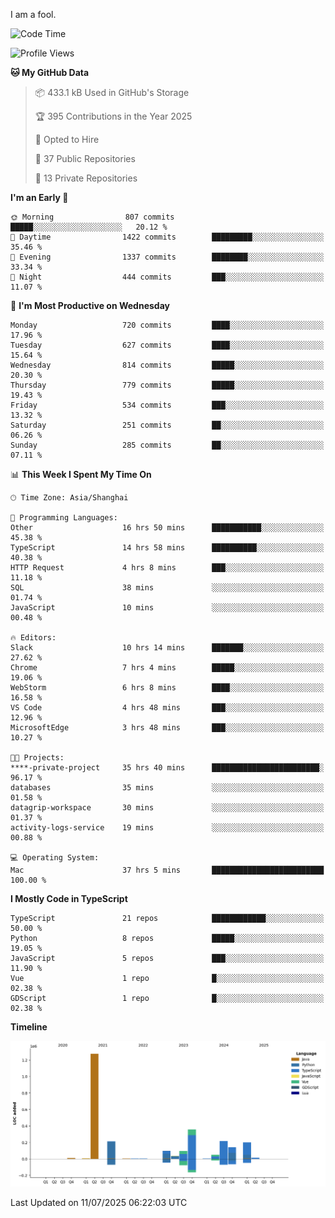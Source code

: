 I am a fool.

<!--START_SECTION:waka-->
![Code Time](http://img.shields.io/badge/Code%20Time-3%2C295%20hrs%2043%20mins-blue)

![Profile Views](http://img.shields.io/badge/Profile%20Views-2-blue)

**🐱 My GitHub Data** 

> 📦 433.1 kB Used in GitHub's Storage 
 > 
> 🏆 395 Contributions in the Year 2025
 > 
> 💼 Opted to Hire
 > 
> 📜 37 Public Repositories 
 > 
> 🔑 13 Private Repositories 
 > 
**I'm an Early 🐤** 

```text
🌞 Morning                807 commits         █████░░░░░░░░░░░░░░░░░░░░   20.12 % 
🌆 Daytime                1422 commits        █████████░░░░░░░░░░░░░░░░   35.46 % 
🌃 Evening                1337 commits        ████████░░░░░░░░░░░░░░░░░   33.34 % 
🌙 Night                  444 commits         ███░░░░░░░░░░░░░░░░░░░░░░   11.07 % 
```
📅 **I'm Most Productive on Wednesday** 

```text
Monday                   720 commits         ████░░░░░░░░░░░░░░░░░░░░░   17.96 % 
Tuesday                  627 commits         ████░░░░░░░░░░░░░░░░░░░░░   15.64 % 
Wednesday                814 commits         █████░░░░░░░░░░░░░░░░░░░░   20.30 % 
Thursday                 779 commits         █████░░░░░░░░░░░░░░░░░░░░   19.43 % 
Friday                   534 commits         ███░░░░░░░░░░░░░░░░░░░░░░   13.32 % 
Saturday                 251 commits         ██░░░░░░░░░░░░░░░░░░░░░░░   06.26 % 
Sunday                   285 commits         ██░░░░░░░░░░░░░░░░░░░░░░░   07.11 % 
```


📊 **This Week I Spent My Time On** 

```text
🕑︎ Time Zone: Asia/Shanghai

💬 Programming Languages: 
Other                    16 hrs 50 mins      ███████████░░░░░░░░░░░░░░   45.38 % 
TypeScript               14 hrs 58 mins      ██████████░░░░░░░░░░░░░░░   40.38 % 
HTTP Request             4 hrs 8 mins        ███░░░░░░░░░░░░░░░░░░░░░░   11.18 % 
SQL                      38 mins             ░░░░░░░░░░░░░░░░░░░░░░░░░   01.74 % 
JavaScript               10 mins             ░░░░░░░░░░░░░░░░░░░░░░░░░   00.48 % 

🔥 Editors: 
Slack                    10 hrs 14 mins      ███████░░░░░░░░░░░░░░░░░░   27.62 % 
Chrome                   7 hrs 4 mins        █████░░░░░░░░░░░░░░░░░░░░   19.06 % 
WebStorm                 6 hrs 8 mins        ████░░░░░░░░░░░░░░░░░░░░░   16.58 % 
VS Code                  4 hrs 48 mins       ███░░░░░░░░░░░░░░░░░░░░░░   12.96 % 
MicrosoftEdge            3 hrs 48 mins       ███░░░░░░░░░░░░░░░░░░░░░░   10.27 % 

🐱‍💻 Projects: 
****-private-project     35 hrs 40 mins      ████████████████████████░   96.17 % 
databases                35 mins             ░░░░░░░░░░░░░░░░░░░░░░░░░   01.58 % 
datagrip-workspace       30 mins             ░░░░░░░░░░░░░░░░░░░░░░░░░   01.37 % 
activity-logs-service    19 mins             ░░░░░░░░░░░░░░░░░░░░░░░░░   00.88 % 

💻 Operating System: 
Mac                      37 hrs 5 mins       █████████████████████████   100.00 % 
```

**I Mostly Code in TypeScript** 

```text
TypeScript               21 repos            ████████████░░░░░░░░░░░░░   50.00 % 
Python                   8 repos             █████░░░░░░░░░░░░░░░░░░░░   19.05 % 
JavaScript               5 repos             ███░░░░░░░░░░░░░░░░░░░░░░   11.90 % 
Vue                      1 repo              █░░░░░░░░░░░░░░░░░░░░░░░░   02.38 % 
GDScript                 1 repo              █░░░░░░░░░░░░░░░░░░░░░░░░   02.38 % 
```



**Timeline**

![Lines of Code chart](https://raw.githubusercontent.com/VeejaLiu/VeejaLiu/master/assets/bar_graph.png)


 Last Updated on 11/07/2025 06:22:03 UTC
<!--END_SECTION:waka-->
